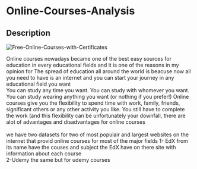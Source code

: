 # Online-Courses-Analysis
## Description
![Free-Online-Courses-with-Certificates](https://user-images.githubusercontent.com/94745919/210171900-fdba945e-8785-4be9-ae8a-bfbcad046ac7.jpg)


Online courses nowadays became one of the best easy sources for education in every educational fields and it is one of the reasons in my opinion for The spread of education all around the world is beacuse now all you need to have is an internet and you can start your journey in any educational field you want 
<br/>
You can study any time you want. You can study with whomever you want. You can study wearing anything you want (or nothing if you prefer!) Online courses give you the flexibility to spend time with work, family, friends, significant others or any other activity you like. You still have to complete the work (and this flexibility can be
unfortunately your downfall, there are alot of advantages and disadvantages for online courses  
<br/>
we have two datasets for two of most populair and largest websites on the internet that provid online courses for most of the major fields
1- EdX from its name have the couses and subject the EdX have on there site with information about each course 
<br/>
2-Udemy the same but for udemy courses 

